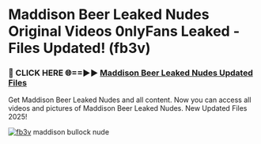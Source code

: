 # Maddison Beer Leaked Nudes Original Videos 0nlyFans Leaked - Files Updated! (fb3v)

<h3>🔴 CLICK HERE 🌐==►► <a href="https://tinyurl.com/4mcuefdz" rel="nofollow">Maddison Beer Leaked Nudes Updated Files</a></h3>

Get Maddison Beer Leaked Nudes and all content. Now you can access all videos and pictures of Maddison Beer Leaked Nudes. New Updated Files 2025!

[![fb3v](https://i.imgur.com/StAQSOY.gif)](https://tinyurl.com/4mcuefdz)
maddison bullock nude